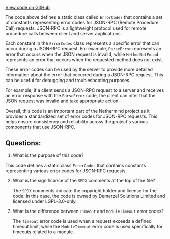 [View code on GitHub](https://github.com/NethermindEth/nethermind/src/Nethermind/Nethermind.JsonRpc/ErrorType.cs)

The code above defines a static class called `ErrorCodes` that contains a set of constants representing error codes for JSON-RPC (Remote Procedure Call) requests. JSON-RPC is a lightweight protocol used for remote procedure calls between client and server applications. 

Each constant in the `ErrorCodes` class represents a specific error that can occur during a JSON-RPC request. For example, `ParseError` represents an error that occurs when the JSON request is invalid, while `MethodNotFound` represents an error that occurs when the requested method does not exist. 

These error codes can be used by the server to provide more detailed information about the error that occurred during a JSON-RPC request. This can be useful for debugging and troubleshooting purposes. 

For example, if a client sends a JSON-RPC request to a server and receives an error response with the `ParseError` code, the client can infer that the JSON request was invalid and take appropriate action. 

Overall, this code is an important part of the Nethermind project as it provides a standardized set of error codes for JSON-RPC requests. This helps ensure consistency and reliability across the project's various components that use JSON-RPC.
## Questions: 
 1. What is the purpose of this code?
   
   This code defines a static class `ErrorCodes` that contains constants representing various error codes for JSON-RPC requests.

2. What is the significance of the `SPDX` comments at the top of the file?
   
   The `SPDX` comments indicate the copyright holder and license for the code. In this case, the code is owned by Demerzel Solutions Limited and licensed under LGPL-3.0-only.

3. What is the difference between `Timeout` and `ModuleTimeout` error codes?
   
   The `Timeout` error code is used when a request exceeds a defined timeout limit, while the `ModuleTimeout` error code is used specifically for timeouts related to a module.